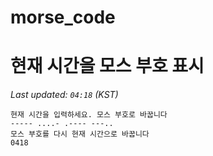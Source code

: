# morse_code
# 현재 시간을 모스 부호 표시
<!-- MORSE_TIME_START -->
_Last updated: `04:18` (KST)_

```
현재 시간을 입력하세요. 모스 부호로 바꿉니다
----- ....- .---- ---..
모스 부호를 다시 현재 시간으로 바꿉니다
0418
```
<!-- MORSE_TIME_END -->
